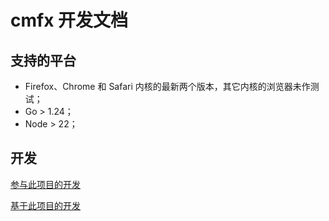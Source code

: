 # cmfx 开发文档

## 支持的平台

 - Firefox、Chrome 和 Safari 内核的最新两个版本，其它内核的浏览器未作测试；
 - Go > 1.24；
 - Node > 22；

## 开发

[参与此项目的开发](CONTRIBUTING.md)

[基于此项目的开发](DEV.md)
